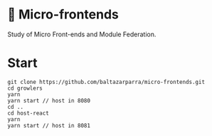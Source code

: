 # 🔬 Micro-frontends

Study of Micro Front-ends and Module Federation.

# Start

```
git clone https://github.com/baltazarparra/micro-frontends.git
cd growlers
yarn
yarn start // host in 8080
cd ..
cd host-react
yarn
yarn start // host in 8081
```
